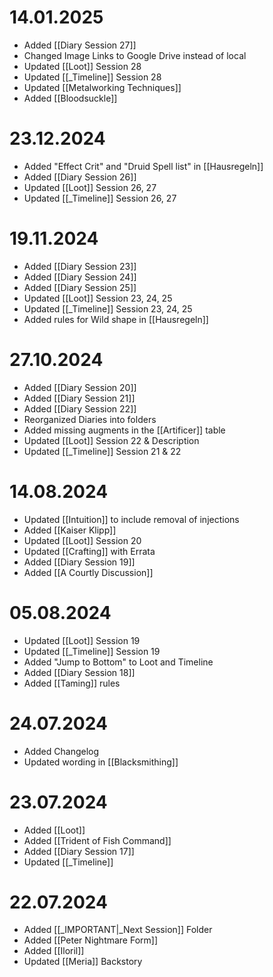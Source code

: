 # 14.01.2025
- Added [[Diary Session 27]]
- Changed Image Links to Google Drive instead of local
- Updated [[Loot]] Session 28
- Updated [[_Timeline]] Session 28
- Updated [[Metalworking Techniques]]
- Added [[Bloodsuckle]]

# 23.12.2024
- Added "Effect Crit" and "Druid Spell list" in [[Hausregeln]]
- Added [[Diary Session 26]]
- Updated [[Loot]] Session 26, 27
- Updated [[_Timeline]] Session 26, 27

# 19.11.2024
- Added [[Diary Session 23]]
- Added [[Diary Session 24]]
- Added [[Diary Session 25]]
- Updated [[Loot]] Session 23, 24, 25
- Updated [[_Timeline]] Session 23, 24, 25
- Added rules for Wild shape in [[Hausregeln]]

# 27.10.2024
- Added [[Diary Session 20]]
- Added [[Diary Session 21]]
- Added [[Diary Session 22]]
- Reorganized Diaries into folders
- Added missing augments in the [[Artificer]] table
- Updated [[Loot]] Session 22 & Description
- Updated [[_Timeline]] Session 21 & 22

# 14.08.2024
- Updated [[Intuition]] to include removal of injections
- Added [[Kaiser Klipp]]
- Updated [[Loot]] Session 20
- Updated [[Crafting]] with Errata
- Added [[Diary Session 19]]
- Added [[A Courtly Discussion]]

# 05.08.2024
- Updated [[Loot]] Session 19
- Updated [[_Timeline]] Session 19
- Added "Jump to Bottom" to Loot and Timeline
- Added [[Diary Session 18]]
- Added [[Taming]] rules

# 24.07.2024

- Added Changelog
- Updated wording in [[Blacksmithing]]

# 23.07.2024

- Added [[Loot]]
- Added [[Trident of Fish Command]]
- Added [[Diary Session 17]]
- Updated [[_Timeline]]

# 22.07.2024

- Added [[_IMPORTANT|_Next Session]] Folder
- Added [[Peter Nightmare Form]]
- Added [[Iloril]]
- Updated [[Meria]] Backstory